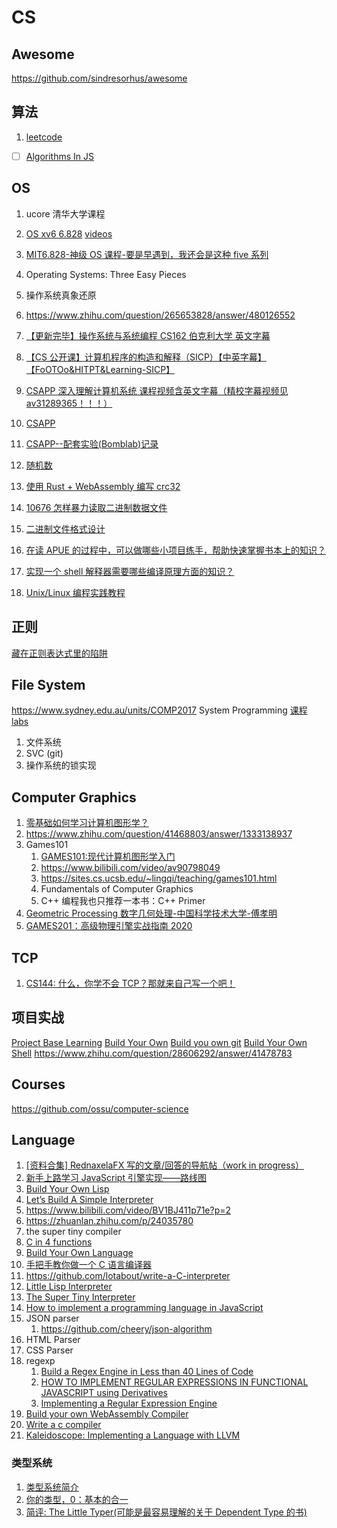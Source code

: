 # CS

## Awesome

https://github.com/sindresorhus/awesome

## 算法

1. [leetcode](https://www.zhihu.com/question/280279208/answer/1118675237)

- [ ] [Algorithms In JS](https://github.com/trekhleb/javascript-algorithms?utm_source=gold_browser_extension)

## OS

1. ucore 清华大学课程
1. [OS xv6 6.828](https://pdos.csail.mit.edu/6.828/2018/schedule.html) [videos](https://www.bilibili.com/video/BV1px411E7ST)
1. [MIT6.828-神级 OS 课程-要是早遇到，我还会是这种 five 系列](https://zhuanlan.zhihu.com/p/74028717)
1. Operating Systems: Three Easy Pieces
1. 操作系统真象还原
1. https://www.zhihu.com/question/265653828/answer/480126552
1. [【更新完毕】操作系统与系统编程 CS162 伯克利大学 英文字幕](https://www.bilibili.com/video/BV1SW411q7yp)
1. [【CS 公开课】计算机程序的构造和解释（SICP）【中英字幕】【FoOTOo&HITPT&Learning-SICP】](https://www.bilibili.com/video/BV1Xx41117tr)
1. [CSAPP 深入理解计算机系统 课程视频含英文字幕（精校字幕视频见 av31289365！！！）](https://www.bilibili.com/video/BV1XW411A7fB)
1. [CSAPP](https://www.zhihu.com/question/20402534/answer/223555103)
1. [CSAPP--配套实验(Bomblab)记录](https://www.jianshu.com/p/479333cbccc4)

1. [随机数](https://zhuanlan.zhihu.com/p/205359984)

1. [使用 Rust + WebAssembly 编写 crc32](https://zhuanlan.zhihu.com/p/39003377)

1. [10676 怎样暴力读取二进制数据文件](https://zhuanlan.zhihu.com/p/27988983)
1. [二进制文件格式设计](https://zhuanlan.zhihu.com/p/20693043)

1. [在读 APUE 的过程中，可以做哪些小项目练手，帮助快速掌握书本上的知识？](https://www.zhihu.com/question/25303808)
1. [实现一个 shell 解释器需要哪些编译原理方面的知识？](https://www.zhihu.com/question/28606292/answer/41478783)
1. [Unix/Linux 编程实践教程]()

## 正则

[藏在正则表达式里的陷阱](https://zhuanlan.zhihu.com/p/38278481)

## File System

https://www.sydney.edu.au/units/COMP2017 System Programming [课程 labs](https://www.zhihu.com/question/356351510/answer/1578302782)

1. 文件系统
1. SVC (git)
1. 操作系统的锁实现

## Computer Graphics

1. [零基础如何学习计算机图形学？](https://www.zhihu.com/question/41468803/answer/1811541335)
1. https://www.zhihu.com/question/41468803/answer/1333138937
1. Games101
   1. [GAMES101:现代计算机图形学入门](http://games-cn.org/intro-graphics/)
   1. https://www.bilibili.com/video/av90798049
   1. https://sites.cs.ucsb.edu/~lingqi/teaching/games101.html
   1. Fundamentals of Computer Graphics
   1. C++ 编程我也只推荐一本书：C++ Primer
1. [Geometric Processing 数字几何处理-中国科学技术大学-傅孝明](https://www.bilibili.com/video/BV1B54y1B7Uc?from=search&seid=13085399300730920132)
1. [GAMES201：高级物理引擎实战指南 2020](https://www.bilibili.com/video/BV1ZK411H7Hc?from=search&seid=5195290021208890151)

## TCP

1. [CS144: 什么，你学不会 TCP？那就来自己写一个吧！](https://zhuanlan.zhihu.com/p/175998415)

## 项目实战

[Project Base Learning](https://github.com/tuvtran/project-based-learning)
[Build Your Own](https://github.com/danistefanovic/build-your-own-x)
[Build you own git](https://kushagra.dev/blog/build-git-learn-git/)
[Build Your Own Shell](https://brennan.io/2015/01/16/write-a-shell-in-c/)
https://www.zhihu.com/question/28606292/answer/41478783

## Courses

https://github.com/ossu/computer-science

## Language

1. [[资料合集] RednaxelaFX 写的文章/回答的导航帖（work in progress） ](https://zhuanlan.zhihu.com/p/25042028)
1. [新手上路学习 JavaScript 引擎实现——路线图](https://zhuanlan.zhihu.com/p/20505562)
1. [Build Your Own Lisp](http://buildyourownlisp.com/)
1. [Let’s Build A Simple Interpreter](https://ruslanspivak.com/lsbasi-part1/)
1. https://www.bilibili.com/video/BV1BJ411p71e?p=2
1. https://zhuanlan.zhihu.com/p/24035780
1. the super tiny compiler
1. [C in 4 functions](https://github.com/rswier/c4)
1. [Build Your Own Language](https://github.com/danistefanovic/build-your-own-x#build-your-own-programming-language)
1. [手把手教你做一个 C 语言编译器](https://wizardforcel.gitbooks.io/diy-c-compiler/content/2.html)
1. https://github.com/lotabout/write-a-C-interpreter
1. [Little Lisp Interpreter](https://maryrosecook.com/blog/post/little-lisp-interpreter)
1. [The Super Tiny Interpreter](https://github.com/keyz/the-super-tiny-interpreter)
1. [How to implement a programming language in JavaScript](http://lisperator.net/pltut/)
1. JSON parser
   1. https://github.com/cheery/json-algorithm
1. HTML Parser
1. CSS Parser
1. regexp
   1. [Build a Regex Engine in Less than 40 Lines of Code](https://nickdrane.com/build-your-own-regex/)
   1. [HOW TO IMPLEMENT REGULAR EXPRESSIONS IN FUNCTIONAL JAVASCRIPT using Derivatives](http://dpk.io/dregs/toydregs)
   1. [Implementing a Regular Expression Engine](https://deniskyashif.com/2019/02/17/implementing-a-regular-expression-engine/)
1. [Build your own WebAssembly Compiler](https://blog.scottlogic.com/2019/05/17/webassembly-compiler.html)
1. [Write a c compiler](https://norasandler.com/2017/11/29/Write-a-Compiler.html)
1. [Kaleidoscope: Implementing a Language with LLVM](https://llvm.org/docs/tutorial/#kaleidoscope-implementing-a-language-with-llvm)

### 类型系统

1. [类型系统简介](https://zhuanlan.zhihu.com/p/65626985)
1. [你的类型，0：基本的合一](https://zhuanlan.zhihu.com/p/24181997)
1. [简评: The Little Typer(可能是最容易理解的关于 Dependent Type 的书)](https://zhuanlan.zhihu.com/p/54532349)
